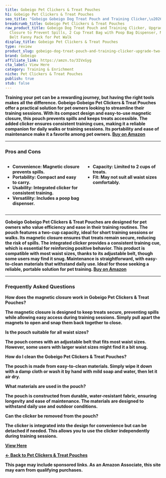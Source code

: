 ```yaml
---
title: Gobeigo Pet Clickers & Treat Pouches
h1: Gobeigo Pet Clickers & Treat Pouches
seo_title: "Gobeigo Gobeigo Dog Treat Pouch and Training Clicker,\u2026"
breadcrumb_title: Gobeigo Pet Clickers & Treat Pouches
raw_product_title: Gobeigo Dog Treat Pouch and Training Clicker, Upgrade Two Magnetic
  Closure to Prevent Spills, 2 Cup Treat Bag with Poop Bag Dispenser, Metal Clip Waist
  Belt Fanny Pack for Pet Walk
display_title: Gobeigo Pet Clickers & Treat Pouches
type: review
product_slug: gobeigo-dog-treat-pouch-and-training-clicker-upgrade-two-magnetic-closu-a2ff8422
brand: Gobeigo
affiliate_link: https://amzn.to/3IVxGyg
cta_label: View Here
category: Training & Enrichment
niche: Pet Clickers & Treat Pouches
publish: true
stub: false
---
```


<div id="intro" class="full-width">
  <p><strong>Training your pet can be a rewarding journey, but having the right tools makes all the difference. Gobeigo Gobeigo Pet Clickers & Treat Pouches offer a practical solution for pet owners looking to streamline their training sessions. With its compact design and easy-to-use magnetic closure, this pouch prevents spills and keeps treats accessible. The added clicker ensures consistent training cues, making it a reliable companion for daily walks or training sessions. Its portability and ease of maintenance make it a favorite among pet owners. <a href="https://amzn.to/3IVxGyg" rel="nofollow sponsored noopener" target="_blank"><strong>Buy on Amazon</strong></a></p>
</div>

<hr />
<h3 id="pros-cons">Pros and Cons</h3>
<div class="pc-grid" style="display:grid;grid-template-columns:1fr 1fr;gap:16px;">
  <ul>
    <li><strong>Convenience:</strong> Magnetic closure prevents spills.</li>
    <li><strong>Portability:</strong> Compact and easy to carry.</li>
    <li><strong>Usability:</strong> Integrated clicker for consistent training.</li>
    <li><strong>Versatility:</strong> Includes a poop bag dispenser.</li>
  </ul>
  <ul>
    <li><strong>Capacity:</strong> Limited to 2 cups of treats.</li>
    <li><strong>Fit:</strong> May not suit all waist sizes comfortably.</li>
  </ul>
</div>
<hr />

<div class="full-width">
  <p>Gobeigo Gobeigo Pet Clickers & Treat Pouches are designed for pet owners who value efficiency and ease in their training routines. The pouch features a two-cup capacity, ideal for short training sessions or walks. Its magnetic closure ensures that treats remain secure, reducing the risk of spills. The integrated clicker provides a consistent training cue, which is essential for reinforcing positive behavior. This product is compatible with most waist sizes, thanks to its adjustable belt, though some users may find it snug. Maintenance is straightforward, with easy-to-clean materials that withstand daily use. Ideal for those seeking a reliable, portable solution for pet training. <a href="https://amzn.to/3IVxGyg" rel="nofollow sponsored noopener" target="_blank"><strong>Buy on Amazon</strong></a></p>
</div>

<hr />
<h3 id="faqs">Frequently Asked Questions</h3>

<p><strong>How does the magnetic closure work in Gobeigo Pet Clickers & Treat Pouches?</strong></p>
<p>The magnetic closure is designed to keep treats secure, preventing spills while allowing easy access during training sessions. Simply pull apart the magnets to open and snap them back together to close.</p>

<p><strong>Is the pouch suitable for all waist sizes?</strong></p>
<p>The pouch comes with an adjustable belt that fits most waist sizes. However, some users with larger waist sizes might find it a bit snug.</p>

<p><strong>How do I clean the Gobeigo Pet Clickers & Treat Pouches?</strong></p>
<p>The pouch is made from easy-to-clean materials. Simply wipe it down with a damp cloth or wash it by hand with mild soap and water, then let it air dry.</p>

<p><strong>What materials are used in the pouch?</strong></p>
<p>The pouch is constructed from durable, water-resistant fabric, ensuring longevity and ease of maintenance. The materials are designed to withstand daily use and outdoor conditions.</p>

<p><strong>Can the clicker be removed from the pouch?</strong></p>
<p>The clicker is integrated into the design for convenience but can be detached if needed. This allows you to use the clicker independently during training sessions.</p>
<p><a class="btn" href="https://amzn.to/3IVxGyg" target="_blank" rel="nofollow sponsored noopener">View Here</a></p>
<p><a href="/roundups/training-enrichment/pet-clickers-treat-pouches/">← Back to Pet Clickers & Treat Pouches</a></p>
<aside class="disclosure">This page may include sponsored links. As an Amazon Associate, this site may earn from qualifying purchases.</aside>
